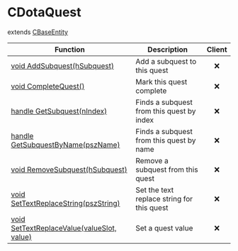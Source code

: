 # CDotaQuest
extends [CBaseEntity](../CBaseEntity)

Function|Description|Client
--|--|:--:
[void AddSubquest(hSubquest)](AddSubquest)|Add a subquest to this quest|❌
[void CompleteQuest()](CompleteQuest)|Mark this quest complete|❌
[handle GetSubquest(nIndex)](GetSubquest)|Finds a subquest from this quest by index|❌
[handle GetSubquestByName(pszName)](GetSubquestByName)|Finds a subquest from this quest by name|❌
[void RemoveSubquest(hSubquest)](RemoveSubquest)|Remove a subquest from this quest|❌
[void SetTextReplaceString(pszString)](SetTextReplaceString)|Set the text replace string for this quest|❌
[void SetTextReplaceValue(valueSlot, value)](SetTextReplaceValue)|Set a quest value|❌
